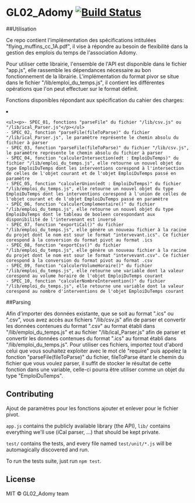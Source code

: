 # GL02_Adomy [![Build Status](https://secure.travis-ci.org/PunKeel/GL02_Adomy.svg?branch=master)](https://travis-ci.org/PunKeel/GL02_Adomy)

##Utilisation

<p>Ce repo contient l'implémentation des spécifications intitulées "flying_muffins_cc_1A.pdf", il vise à répondre au besoin de flexibilité dans la gestion des emplois du temps de l'association Adomy.</P>

<p>Pour utiliser cette librairie, l'ensemble de l'API est disponible dans le fichier "app.js", elle rassemble les dépendances nécessaire au bon fonctionnement de la librairie. L'implémentation du format pivor se situe dans le fichier "/lib/emploi_du_temps.js", il contient les différentes opérations que l'on peut effectuer sur le format définit.</p>

<p>Fonctions disponibles répondant aux spécification du cahier des charges:</p>
<li>

	<ul><p>- SPEC_01, fonctions "parseFile" du fichier "/lib/csv.js" ou "/lib/ical_Parser.js"</p></ul>
	- SPEC_02, fonction "parseFile(fileToParse)" du fichier "/lib/ical_Parser.js", le paramètre représente le chemin absolu du fichier à parser
	- SPEC_03, fonction "parseFile(fileToParse)" du fichier "/lib/csv.js", le paramètre représente le chemin absolu du fichier à parser
	- SPEC_04, fonction "calculerIntersection(edt : EmploiDuTemps)" du fichier "/lib/emploi_du_temps.js", elle retourne un nouvel objet du type EmploiDuTemps dont les interventions corespond à l'intersection de celles de l'objet courant et de l'objet EmploiDuTemps passé en paramètre
	- SPEC_05, fonction "calculerUnion(edt : EmploiDuTemps)" du fichier "/lib/emploi_du_temps.js", elle retourne un nouvel objet du type EmploiDuTemps dont les interventions corespond à l'union de celles de l'objet courant et de l'objet EmploiDuTemps passé en paramètre
	- SPEC_06, fonction "calculerComplementaire()" du fichier "/lib/emploi_du_temps.js", elle retourne un nouvel objet du type EmploiDuTemps dont le tableau de booleen corespondant aux disponibilité de l'intervenant est inversé
	- SPEC_07, fonction "exportiCal()" du fichier "/lib/emploi_du_temps.js", elle génère un nouveau fichier à la racine du projet dont le nom est sour le format "intervevant.ics". Ce fichier corespond à la conversion du format pivot au format .ics
	- SPEC_08, fonction "exportCsv()" du fichier "/lib/emploi_du_temps.js", elle génère un nouveau fichier à la racine du projet dont le nom est sour le format "intervevant.csv". Ce fichier corespond à la conversion du format pivot au format .csv
	- SPEC_09, fonction "calculerVolumeHoraire()" du fichier "/lib/emploi_du_temps.js", elle retourne une variable dont la valeur corespond au volume horaire de l'objet EmploiDuTemps courant
	- SPEC_10, fonction "calculerNombreIntervention()" du fichier "/lib/emploi_du_temps.js", elle retourne une variable dont la valeur corespond au nombre d'interventions de l'objet EmploiDuTemps courant
</li>
##Parsing

Afin d'importer des données existante, que se soit au format ".ics" ou ".csv", vous avez accès aux fichiers "/lib/csv.js" afin de parser et convertir les données contenues du format ".csv" au format établi dans "/lib/emploi_du_temps.js" et au fichier "/lib/ical_Parser.js" afin de parser et convertir les données contenues du format ".ics" au format établi dans "/lib/emploi_du_temps.js". Pour utiliser ces fichiers, importez tout d'abord celui que vous souhaitez exploiter avec 
le mot clé "require" puis appelez la fonction "parseFile(fileToParse)" du fichier, fileToParse étant le chemin du fichier que vous voulez parser, il suffit de stocker le résultat de cette fonction dans une variable, celle-ci pourra être utiliser comme un objet du type "EmploiDuTemps".

## Contributing
Ajout de paramètres pour les fonctions ajouter et enlever pour le fichier pivot.

`app.js` contains the publicly available library (the API), `lib/` contains everything we'll use (iCal parser, ...) that should be kept private.

`test/` contains the tests, and every file named `test/unit/*.js` will be automagically discovered and run.

To run the tests suite, just run `npm test`.


## License
MIT © GL02_Adomy team

